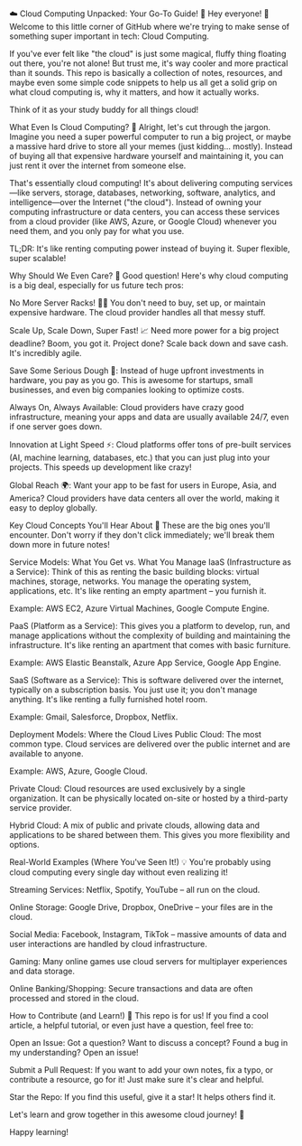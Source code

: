 ☁️ Cloud Computing Unpacked: Your Go-To Guide! 🚀
Hey everyone! 👋 Welcome to this little corner of GitHub where we're trying to make sense of something super important in tech: Cloud Computing.

If you've ever felt like "the cloud" is just some magical, fluffy thing floating out there, you're not alone! But trust me, it's way cooler and more practical than it sounds. This repo is basically a collection of notes, resources, and maybe even some simple code snippets to help us all get a solid grip on what cloud computing is, why it matters, and how it actually works.

Think of it as your study buddy for all things cloud!

What Even Is Cloud Computing? 🤔
Alright, let's cut through the jargon. Imagine you need a super powerful computer to run a big project, or maybe a massive hard drive to store all your memes (just kidding... mostly). Instead of buying all that expensive hardware yourself and maintaining it, you can just rent it over the internet from someone else.

That's essentially cloud computing! It's about delivering computing services—like servers, storage, databases, networking, software, analytics, and intelligence—over the Internet ("the cloud"). Instead of owning your computing infrastructure or data centers, you can access these services from a cloud provider (like AWS, Azure, or Google Cloud) whenever you need them, and you only pay for what you use.

TL;DR: It's like renting computing power instead of buying it. Super flexible, super scalable!

Why Should We Even Care? 🌟
Good question! Here's why cloud computing is a big deal, especially for us future tech pros:

No More Server Racks! 🙅‍♀️ You don't need to buy, set up, or maintain expensive hardware. The cloud provider handles all that messy stuff.

Scale Up, Scale Down, Super Fast! 📈 Need more power for a big project deadline? Boom, you got it. Project done? Scale back down and save cash. It's incredibly agile.

Save Some Serious Dough 💸: Instead of huge upfront investments in hardware, you pay as you go. This is awesome for startups, small businesses, and even big companies looking to optimize costs.

Always On, Always Available: Cloud providers have crazy good infrastructure, meaning your apps and data are usually available 24/7, even if one server goes down.

Innovation at Light Speed ⚡: Cloud platforms offer tons of pre-built services (AI, machine learning, databases, etc.) that you can just plug into your projects. This speeds up development like crazy!

Global Reach 🌍: Want your app to be fast for users in Europe, Asia, and America? Cloud providers have data centers all over the world, making it easy to deploy globally.

Key Cloud Concepts You'll Hear About 🔑
These are the big ones you'll encounter. Don't worry if they don't click immediately; we'll break them down more in future notes!

Service Models: What You Get vs. What You Manage
IaaS (Infrastructure as a Service): Think of this as renting the basic building blocks: virtual machines, storage, networks. You manage the operating system, applications, etc. It's like renting an empty apartment – you furnish it.

Example: AWS EC2, Azure Virtual Machines, Google Compute Engine.

PaaS (Platform as a Service): This gives you a platform to develop, run, and manage applications without the complexity of building and maintaining the infrastructure. It's like renting an apartment that comes with basic furniture.

Example: AWS Elastic Beanstalk, Azure App Service, Google App Engine.

SaaS (Software as a Service): This is software delivered over the internet, typically on a subscription basis. You just use it; you don't manage anything. It's like renting a fully furnished hotel room.

Example: Gmail, Salesforce, Dropbox, Netflix.

Deployment Models: Where the Cloud Lives
Public Cloud: The most common type. Cloud services are delivered over the public internet and are available to anyone.

Example: AWS, Azure, Google Cloud.

Private Cloud: Cloud resources are used exclusively by a single organization. It can be physically located on-site or hosted by a third-party service provider.

Hybrid Cloud: A mix of public and private clouds, allowing data and applications to be shared between them. This gives you more flexibility and options.

Real-World Examples (Where You've Seen It!) 💡
You're probably using cloud computing every single day without even realizing it!

Streaming Services: Netflix, Spotify, YouTube – all run on the cloud.

Online Storage: Google Drive, Dropbox, OneDrive – your files are in the cloud.

Social Media: Facebook, Instagram, TikTok – massive amounts of data and user interactions are handled by cloud infrastructure.

Gaming: Many online games use cloud servers for multiplayer experiences and data storage.

Online Banking/Shopping: Secure transactions and data are often processed and stored in the cloud.

How to Contribute (and Learn!) 🤝
This repo is for us! If you find a cool article, a helpful tutorial, or even just have a question, feel free to:

Open an Issue: Got a question? Want to discuss a concept? Found a bug in my understanding? Open an issue!

Submit a Pull Request: If you want to add your own notes, fix a typo, or contribute a resource, go for it! Just make sure it's clear and helpful.

Star the Repo: If you find this useful, give it a star! It helps others find it.

Let's learn and grow together in this awesome cloud journey! 🚀

Happy learning!
